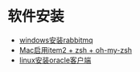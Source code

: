 # 软件安装

- [windows安装rabbitmq](./windows安装rabbitmq.md)
- [Mac启用item2 + zsh + oh-my-zsh](./Mac启用item2.md)
- [linux安装oracle客户端](./linux安装oracle客户端.md)
